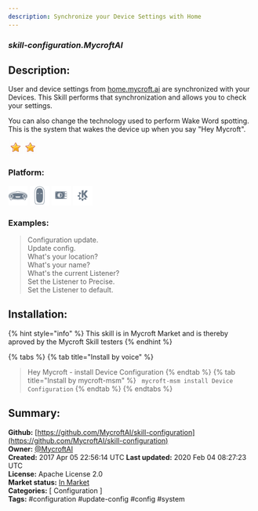 ```yaml
---
description: Synchronize your Device Settings with Home
---
```


### _skill-configuration.MycroftAI_  
## Description:  
User and device settings from [home.mycroft.ai](https://home.mycroft.ai) are
synchronized with your Devices.  This Skill performs that synchronization and
allows you to check your settings.

You can also change the technology used to perform Wake Word spotting.  This is
the system that wakes the device up when you say "Hey Mycroft".  
  
![](../.gitbook/assets/star.png)![](../.gitbook/assets/star.png)  
  
### Platform:  
 ![Mark I](../.gitbook/assets/mark-1-icon.png)  ![Mark II](../.gitbook/assets/mark-2-icon.png)  ![Picroft](../.gitbook/assets/picroft-icon.png)  ![plasmoid](../.gitbook/assets/kde.png)   
### Examples:  
> Configuration update.  
> Update config.  
> What's your location?  
> What's your name?  
> What's the current Listener?  
> Set the Listener to Precise.  
> Set the Listener to default.  
  
## Installation:  
{% hint style="info" %}
This skill is in Mycroft Market and is thereby aproved by the Mycroft Skill testers
{% endhint %}
    
{% tabs %}
{% tab title="Install by voice" %}
> Hey Mycroft - install Device Configuration
{% endtab %}
  {% tab title="Install by mycroft-msm" %}
``` mycroft-msm install Device Configuration```
{% endtab %}
  {% endtabs %}
    
## Summary:  
**Github:** [https://github.com/MycroftAI/skill-configuration](https://github.com/MycroftAI/skill-configuration)  
**Owner:** [@MycroftAI](https://github.com/MycroftAI)  
**Created:** 2017 Apr 05 22:56:14 UTC  **Last updated:** 2020 Feb 04 08:27:23 UTC  
**License:** Apache License 2.0  
**Market status:** [In Market](https://market.mycroft.ai/skill/mycroft-configuration)  
**Categories:** [ Configuration ]   
**Tags:** \#configuration \#update-config \#config \#system   
